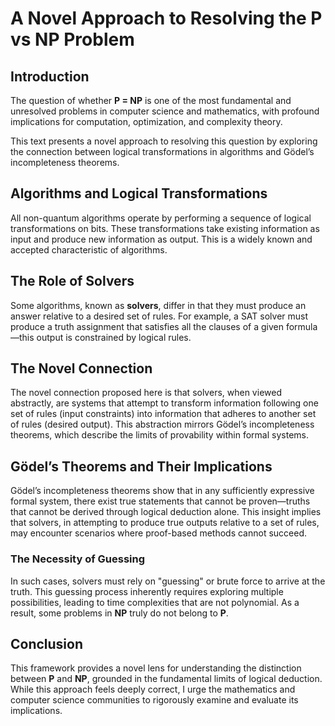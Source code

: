 # A Novel Approach to Resolving the P vs NP Problem

## Introduction

The question of whether **P = NP** is one of the most fundamental and unresolved problems in computer science and mathematics, with profound implications for computation, optimization, and complexity theory.

This text presents a novel approach to resolving this question by exploring the connection between logical transformations in algorithms and Gödel’s incompleteness theorems.

## Algorithms and Logical Transformations

All non-quantum algorithms operate by performing a sequence of logical transformations on bits. These transformations take existing information as input and produce new information as output. This is a widely known and accepted characteristic of algorithms.

## The Role of Solvers

Some algorithms, known as **solvers**, differ in that they must produce an answer relative to a desired set of rules. For example, a SAT solver must produce a truth assignment that satisfies all the clauses of a given formula—this output is constrained by logical rules.

## The Novel Connection

The novel connection proposed here is that solvers, when viewed abstractly, are systems that attempt to transform information following one set of rules (input constraints) into information that adheres to another set of rules (desired output). This abstraction mirrors Gödel’s incompleteness theorems, which describe the limits of provability within formal systems.

## Gödel’s Theorems and Their Implications

Gödel’s incompleteness theorems show that in any sufficiently expressive formal system, there exist true statements that cannot be proven—truths that cannot be derived through logical deduction alone. This insight implies that solvers, in attempting to produce true outputs relative to a set of rules, may encounter scenarios where proof-based methods cannot succeed.

### The Necessity of Guessing

In such cases, solvers must rely on "guessing" or brute force to arrive at the truth. This guessing process inherently requires exploring multiple possibilities, leading to time complexities that are not polynomial. As a result, some problems in **NP** truly do not belong to **P**.

## Conclusion

This framework provides a novel lens for understanding the distinction between **P** and **NP**, grounded in the fundamental limits of logical deduction. While this approach feels deeply correct, I urge the mathematics and computer science communities to rigorously examine and evaluate its implications.
